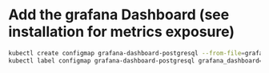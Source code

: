 # Add the grafana Dashboard (see installation for metrics exposure)

```bash
kubectl create configmap grafana-dashboard-postgresql --from-file=grafana-postgresql.json
kubectl label configmap grafana-dashboard-postgresql grafana_dashboard="1"
```
